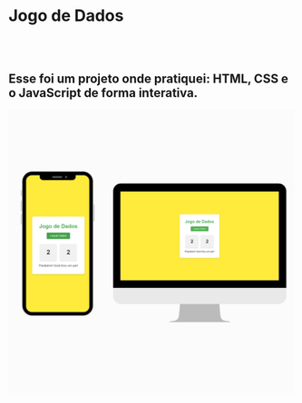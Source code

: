 <h1>Jogo de Dados</h1>
<br>
<br>
<h2>Esse foi um projeto onde pratiquei: HTML, CSS e o JavaScript de forma interativa.</h2>

<img src="https://github.com/lucasriosdev/projeto-jogo-de-dados/blob/main/JogoDeDados.png?raw=true" alt="imagem-projeto"/>
